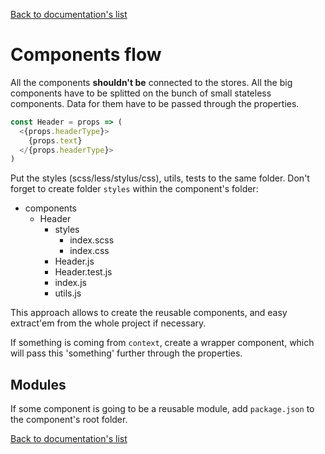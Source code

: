 [Back to documentation's list](./)

# Components flow

All the components **shouldn't be** connected to the stores. All the big components have to be splitted on the bunch of small stateless components. Data for them have to be passed through the properties.

```javascript
const Header = props => (
  <{props.headerType}>
    {props.text}
  </{props.headerType}>
)
```

Put the styles (scss/less/stylus/css), utils, tests to the same folder. Don't forget to create folder `styles` within the component's folder:

- components
  - Header
    - styles
      - index.scss
      - index.css
    - Header.js
    - Header.test.js
    - index.js
    - utils.js

This approach allows to create the reusable components, and easy extract'em from the whole project if necessary.

If something is coming from `context`, create a wrapper component, which will pass this 'something' further through the properties.

## Modules

If some component is going to be a reusable module, add `package.json` to the component's root folder.

[Back to documentation's list](./)
